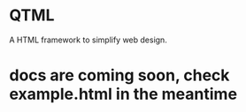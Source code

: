 # QTML
A HTML framework to simplify web design.<br/>

# docs are coming soon, check example.html in the meantime

